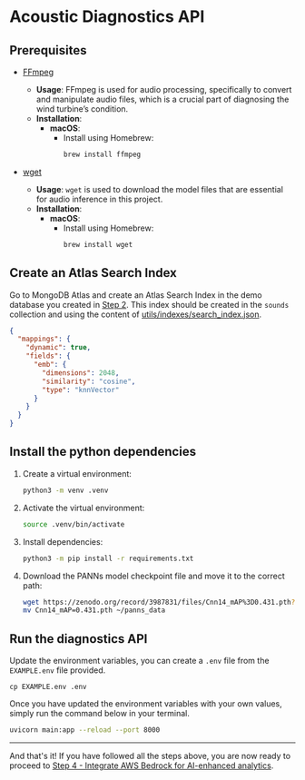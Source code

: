 # Acoustic Diagnostics API

## Prerequisites

- [FFmpeg](https://ffmpeg.org/download.html)

  - **Usage**: FFmpeg is used for audio processing, specifically to convert and manipulate audio files, which is a crucial part of diagnosing the wind turbine’s condition.
  - **Installation**:
    - **macOS**:
      - Install using Homebrew:
        ```bash
        brew install ffmpeg
        ```

- [wget](https://www.gnu.org/software/wget/)

  - **Usage**: `wget` is used to download the model files that are essential for audio inference in this project.
  - **Installation**:
    - **macOS**:
      - Install using Homebrew:
        ```bash
        brew install wget
        ```

## Create an Atlas Search Index

Go to MongoDB Atlas and create an Atlas Search Index in the demo database you created in [Step 2](../README.md#step-2---set-up-mongodb-atlas). This index should be created in the `sounds` collection and using the content of [utils/indexes/search_index.json](../utils/indexes/search_index.json).

```json
{
  "mappings": {
    "dynamic": true,
    "fields": {
      "emb": {
        "dimensions": 2048,
        "similarity": "cosine",
        "type": "knnVector"
      }
    }
  }
}
```

## Install the python dependencies

1. Create a virtual environment:
   ```bash
   python3 -m venv .venv
   ```
2. Activate the virtual environment:
   ```bash
   source .venv/bin/activate
   ```
3. Install dependencies:
   ```bash
   python3 -m pip install -r requirements.txt
   ```
4. Download the PANNs model checkpoint file and move it to the correct path:
   ```bash
   wget https://zenodo.org/record/3987831/files/Cnn14_mAP%3D0.431.pth?download=1 -O Cnn14_mAP=0.431.pth
   mv Cnn14_mAP=0.431.pth ~/panns_data
   ```

## Run the diagnostics API

Update the environment variables, you can create a `.env` file from the `EXAMPLE.env` file provided.

```
cp EXAMPLE.env .env
```

Once you have updated the environment variables with your own values, simply run the command below in your terminal.

```bash
uvicorn main:app --reload --port 8000
```

---

And that's it! If you have followed all the steps above, you are now ready to proceed to [Step 4 - Integrate AWS Bedrock for AI-enhanced analytics](../README.md#step-4---integrate-aws-bedrock-for-ai-enhanced-analytics).

